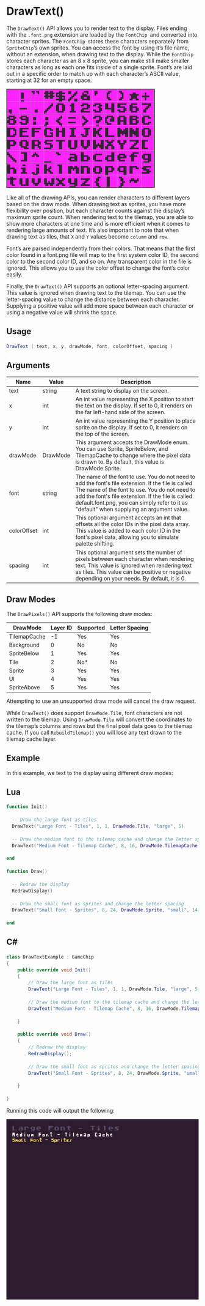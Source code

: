 # DrawText()

The `DrawText()` API allows you to render text to the display. Files ending with the `.font.png` extension are loaded by the `FontChip `and converted into character sprites. The `FontChip `stores these characters separately from `SpriteChip`’s own sprites. You can access the font by using it’s file name, without an extension, when drawing text to the display. While the `FontChip` stores each character as an 8 x 8 sprite, you can make still make smaller characters as long as each one fits inside of a single sprite. Font’s are laid out in a specific order to match up with each character’s ASCII value, starting at 32 for an empty space.

![image alt text](images/DrawText_image_0.png)

Like all of the drawing APIs, you can render characters to different layers based on the draw mode. When drawing text as sprites, you have more flexibility over position, but each character counts against the display’s maximum sprite count. When rendering text to the tilemap, you are able to show more characters at one time and is more efficient when it comes to rendering large amounts of text. It’s also important to note that when drawing text as tiles, that `X` and `Y` values become `column` and `row`.

Font’s are parsed independently from their colors. That means that the first color found in a font.png file will map to the first system color ID, the second color to the second color ID, and so on. Any transparent color in the file is ignored. This allows you to use the color offset to change the font’s color easily. 

Finally, the `DrawText()` API supports an optional letter-spacing argument. This value is ignored when drawing text to the tilemap. You can use the letter-spacing value to change the distance between each character. Supplying a positive value will add more space between each character or using a negative value will shrink the space.

## Usage

```csharp
DrawText ( text, x, y, drawMode, font, colorOffset, spacing )
```

## Arguments

| Name        | Value    | Description                                                                                                                                                                                                                                                                                                  |
|-------------|----------|--------------------------------------------------------------------------------------------------------------------------------------------------------------------------------------------------------------------------------------------------------------------------------------------------------------|
| text        | string   | A text string to display on the screen\.                                                                                                                                                                                                                                                                     |
| x           | int      | An int value representing the X position to start the text on the display\. If set to 0, it renders on the far left\-hand side of the screen\.                                                                                                                                                               |
| y           | int      | An int value representing the Y position to place sprite on the display\. If set to 0, it renders on the top of the screen\.                                                                                                                                                                                 |
| drawMode    | DrawMode | This argument accepts the DrawMode enum\. You can use Sprite, SpriteBelow, and TilemapCache to change where the pixel data is drawn to\. By default, this value is DrawMode\.Sprite\.                                                                                                                        |
| font        | string   | The name of the font to use\. You do not need to add the font's file extension\. If the file is called The name of the font to use\. You do not need to add the font's file extension\. If the file is called default\.font\.png, you can simply refer to it as "default" when supplying an argument value\. |
| colorOffset | int      | This optional argument accepts an int that offsets all the color IDs in the pixel data array\. This value is added to each color ID in the font's pixel data, allowing you to simulate palette shifting\.                                                                                                    |
| spacing     | int      | This optional argument sets the number of pixels between each character when rendering text\. This value is ignored when rendering text as tiles\. This value can be positive or negative depending on your needs\. By default, it is 0\.                                                                    |

## Draw Modes

The `DrawPixels()` API supports the following draw modes:

| DrawMode     | Layer ID | Supported | Letter Spacing |
|--------------|----------|-----------|----------------|
| TilemapCache | \-1      | Yes       | Yes            |
| Background   | 0        | No        | No             |
| SpriteBelow  | 1        | Yes       | Yes            |
| Tile         | 2        | No\*      | No             |
| Sprite       | 3        | Yes       | Yes            |
| UI           | 4        | Yes       | Yes            |
| SpriteAbove  | 5        | Yes       | Yes            |


Attempting to use an unsupported draw mode will cancel the draw request.

While `DrawText()` does support `DrawMode.Til`e, font characters are not written to the tilemap. Using `DrawMode.Tile` will convert the coordinates to the tilemap’s columns and rows but the final pixel data goes to the tilemap cache. If you call `RebuildTilemap()` you will lose any text drawn to the tilemap cache layer.

## Example

In this example, we text to the display using different draw modes:



## Lua

```lua
function Init()

  -- Draw the large font as tiles
  DrawText("Large Font - Tiles", 1, 1, DrawMode.Tile, "large", 5)

  -- Draw the medium font to the tilemap cache and change the letter spacing
  DrawText("Medium Font - Tilemap Cache", 8, 16, DrawMode.TilemapCache, "medium", 15, - 3)

end

function Draw()

  -- Redraw the display
  RedrawDisplay()

  -- Draw the small font as sprites and change the letter spacing
  DrawText("Small Font - Sprites", 8, 24, DrawMode.Sprite, "small", 14, - 4)

end
```



## C#

```csharp
class DrawTextExample : GameChip
{
    public override void Init()
    {
        // Draw the large font as tiles
        DrawText("Large Font - Tiles", 1, 1, DrawMode.Tile, "large", 5);

        // Draw the medium font to the tilemap cache and change the letter spacing
        DrawText("Medium Font - Tilemap Cache", 8, 16, DrawMode.TilemapCache, "medium", 15, -3);

    }

    public override void Draw()
    {
        // Redraw the display
        RedrawDisplay();

        // Draw the small font as sprites and change the letter spacing
        DrawText("Small Font - Sprites", 8, 24, DrawMode.Sprite, "small", 14, -4);

    }

}
```



Running this code will output the following:

![image alt text](images/DrawTextOutput_image_0.png)


